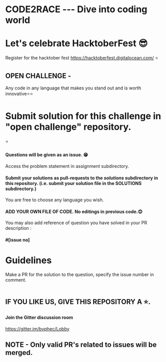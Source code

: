 # CODE2RACE --- Dive into coding world 
# Let's celebrate HacktoberFest 😎
Register for the hacktober fest https://hacktoberfest.digitalocean.com/
⭐
## OPEN CHALLENGE - 
Any code in any language that makes you stand out and is worth innovative⭐⭐
# Submit solution for this challenge in "open challenge" repository.
⭐

#### Questions will be given as an issue. 😁
Access the problem statement in assignment subdirectory.


#### Submit your solutions as pull-requests to the *solutions* subdirectory in this repository. (i.e. submit your solution file in the SOLUTIONS subdirectory.)
You are free to choose any language you wish. <br> 
#### ADD YOUR OWN FILE OF CODE. No editings in previous code.😊
You may also add reference of question you have solved in your PR description : 
####  #[issue no] 

Guidelines
==========

Make a PR for the solution to the question, specify the issue number in comment.
<br><br>

## IF YOU LIKE US, GIVE THIS REPOSITORY A ⭐.
#### Join the Gitter discussion room  <br>
https://gitter.im/bvphec/Lobby

## NOTE - Only valid PR's related to issues will be merged.
